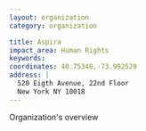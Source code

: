 ```yaml
---
layout: organization
category: organization

title: Aspira
impact_area: Human Rights
keywords: 
coordinates: 40.75348,-73.992529
address: |
  520 Eigth Avenue, 22nd Floor
  New York NY 10018
---
```

Organization's overview
